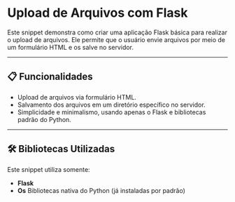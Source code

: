 # Upload de Arquivos com Flask

Este snippet demonstra como criar uma aplicação Flask básica para realizar o upload de arquivos. Ele permite que o usuário envie arquivos por meio de um formulário HTML e os salve no servidor.

---

## 📋 Funcionalidades

- Upload de arquivos via formulário HTML.
- Salvamento dos arquivos em um diretório específico no servidor.
- Simplicidade e minimalismo, usando apenas o Flask e bibliotecas padrão do Python.

---

## 🛠️ Bibliotecas Utilizadas

Este snippet utiliza somente:

- **Flask**
- **Os** Bibliotecas nativa do Python (já instaladas por padrão)
